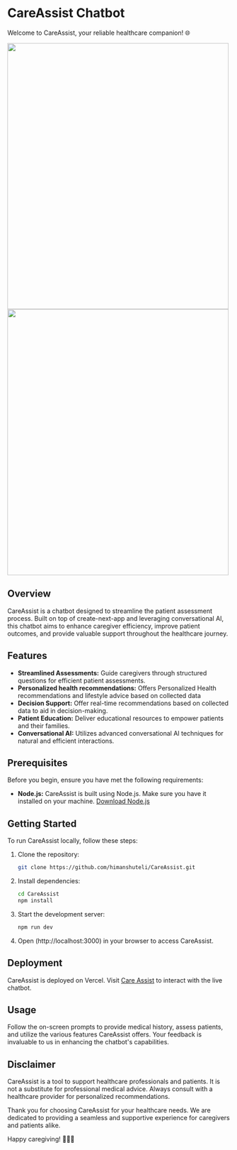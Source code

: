# CareAssist Chatbot

Welcome to CareAssist, your reliable healthcare companion! 🌐

<img src="https://github.com/Himanshuteli/CareAssist/assets/34336017/19916079-2fab-4d9a-9c9d-2a75cc2156df" width="500" height="600">
<img src="https://github.com/Himanshuteli/CareAssist/assets/34336017/12f89b0a-d1a5-4273-9d6b-06f35d6ba696" width="500" height="600">


## Overview

CareAssist is a chatbot designed to streamline the patient assessment process. Built on top of create-next-app and leveraging conversational AI, this chatbot aims to enhance caregiver efficiency, improve patient outcomes, and provide valuable support throughout the healthcare journey.

## Features

- **Streamlined Assessments:** Guide caregivers through structured questions for efficient patient assessments.
- **Personalized health recommendations:** Offers Personalized Health recommendations and lifestyle advice based on collected data
- **Decision Support:** Offer real-time recommendations based on collected data to aid in decision-making.
- **Patient Education:** Deliver educational resources to empower patients and their families.
- **Conversational AI:** Utilizes advanced conversational AI techniques for natural and efficient interactions.

## Prerequisites

Before you begin, ensure you have met the following requirements:

- **Node.js:** CareAssist is built using Node.js. Make sure you have it installed on your machine. [Download Node.js](https://nodejs.org/)

## Getting Started

To run CareAssist locally, follow these steps:

1. Clone the repository:
   ```bash
   git clone https://github.com/himanshuteli/CareAssist.git
   ```

2. Install dependencies:
   ```bash
   cd CareAssist
   npm install
   ```

3. Start the development server:
   ```bash
   npm run dev
   ```

4. Open (http://localhost:3000) in your browser to access CareAssist.
   
## Deployment
CareAssist is deployed on Vercel. Visit [Care Assist](https://care-assist-swart.vercel.app/) to interact with the live chatbot.

## Usage
Follow the on-screen prompts to provide medical history, assess patients, and utilize the various features CareAssist offers. Your feedback is invaluable to us in enhancing the chatbot's capabilities.

## Disclaimer
CareAssist is a tool to support healthcare professionals and patients. It is not a substitute for professional medical advice. Always consult with a healthcare provider for personalized recommendations.

Thank you for choosing CareAssist for your healthcare needs. We are dedicated to providing a seamless and supportive experience for caregivers and patients alike.

Happy caregiving! 👩‍⚕️🤖
